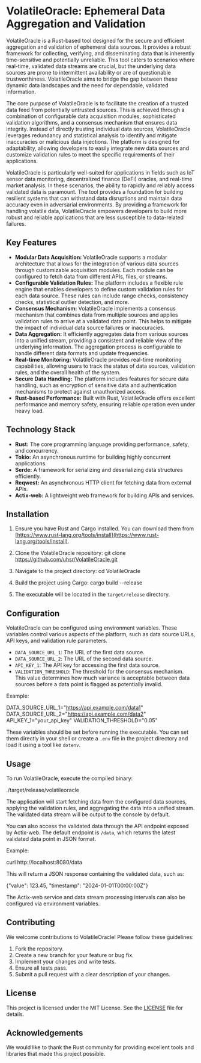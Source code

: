 # VolatileOracle: Ephemeral Data Aggregation and Validation

VolatileOracle is a Rust-based tool designed for the secure and efficient aggregation and validation of ephemeral data sources. It provides a robust framework for collecting, verifying, and disseminating data that is inherently time-sensitive and potentially unreliable. This tool caters to scenarios where real-time, validated data streams are crucial, but the underlying data sources are prone to intermittent availability or are of questionable trustworthiness. VolatileOracle aims to bridge the gap between these dynamic data landscapes and the need for dependable, validated information.

The core purpose of VolatileOracle is to facilitate the creation of a trusted data feed from potentially untrusted sources. This is achieved through a combination of configurable data acquisition modules, sophisticated validation algorithms, and a consensus mechanism that ensures data integrity. Instead of directly trusting individual data sources, VolatileOracle leverages redundancy and statistical analysis to identify and mitigate inaccuracies or malicious data injections. The platform is designed for adaptability, allowing developers to easily integrate new data sources and customize validation rules to meet the specific requirements of their applications.

VolatileOracle is particularly well-suited for applications in fields such as IoT sensor data monitoring, decentralized finance (DeFi) oracles, and real-time market analysis. In these scenarios, the ability to rapidly and reliably access validated data is paramount. The tool provides a foundation for building resilient systems that can withstand data disruptions and maintain data accuracy even in adversarial environments. By providing a framework for handling volatile data, VolatileOracle empowers developers to build more robust and reliable applications that are less susceptible to data-related failures.

## Key Features

*   **Modular Data Acquisition:** VolatileOracle supports a modular architecture that allows for the integration of various data sources through customizable acquisition modules. Each module can be configured to fetch data from different APIs, files, or streams.
*   **Configurable Validation Rules:** The platform includes a flexible rule engine that enables developers to define custom validation rules for each data source. These rules can include range checks, consistency checks, statistical outlier detection, and more.
*   **Consensus Mechanism:** VolatileOracle implements a consensus mechanism that combines data from multiple sources and applies validation rules to arrive at a validated data point. This helps to mitigate the impact of individual data source failures or inaccuracies.
*   **Data Aggregation:** It efficiently aggregates data from various sources into a unified stream, providing a consistent and reliable view of the underlying information. The aggregation process is configurable to handle different data formats and update frequencies.
*   **Real-time Monitoring:** VolatileOracle provides real-time monitoring capabilities, allowing users to track the status of data sources, validation rules, and the overall health of the system.
*   **Secure Data Handling:** The platform includes features for secure data handling, such as encryption of sensitive data and authentication mechanisms to protect against unauthorized access.
*   **Rust-based Performance:** Built with Rust, VolatileOracle offers excellent performance and memory safety, ensuring reliable operation even under heavy load.

## Technology Stack

*   **Rust:** The core programming language providing performance, safety, and concurrency.
*   **Tokio:** An asynchronous runtime for building highly concurrent applications.
*   **Serde:** A framework for serializing and deserializing data structures efficiently.
*   **Reqwest:** An asynchronous HTTP client for fetching data from external APIs.
*   **Actix-web:** A lightweight web framework for building APIs and services.

## Installation

1.  Ensure you have Rust and Cargo installed. You can download them from [https://www.rust-lang.org/tools/install](https://www.rust-lang.org/tools/install).

2.  Clone the VolatileOracle repository:
    git clone https://github.com/uhsr/VolatileOracle.git

3.  Navigate to the project directory:
    cd VolatileOracle

4.  Build the project using Cargo:
    cargo build --release

5.  The executable will be located in the `target/release` directory.

## Configuration

VolatileOracle can be configured using environment variables. These variables control various aspects of the platform, such as data source URLs, API keys, and validation rule parameters.

*   `DATA_SOURCE_URL_1`: The URL of the first data source.
*   `DATA_SOURCE_URL_2`: The URL of the second data source.
*   `API_KEY_1`: The API key for accessing the first data source.
*   `VALIDATION_THRESHOLD`: The threshold for the consensus mechanism. This value determines how much variance is acceptable between data sources before a data point is flagged as potentially invalid.

Example:

DATA_SOURCE_URL_1="https://api.example.com/data1"
DATA_SOURCE_URL_2="https://api.example.com/data2"
API_KEY_1="your_api_key"
VALIDATION_THRESHOLD="0.05"

These variables should be set before running the executable. You can set them directly in your shell or create a `.env` file in the project directory and load it using a tool like `dotenv`.

## Usage

To run VolatileOracle, execute the compiled binary:

./target/release/volatileoracle

The application will start fetching data from the configured data sources, applying the validation rules, and aggregating the data into a unified stream. The validated data stream will be output to the console by default.

You can also access the validated data through the API endpoint exposed by Actix-web. The default endpoint is `/data`, which returns the latest validated data point in JSON format.

Example:

curl http://localhost:8080/data

This will return a JSON response containing the validated data, such as:

{"value": 123.45, "timestamp": "2024-01-01T00:00:00Z"}

The Actix-web service and data stream processing intervals can also be configured via environment variables.

## Contributing

We welcome contributions to VolatileOracle! Please follow these guidelines:

1.  Fork the repository.
2.  Create a new branch for your feature or bug fix.
3.  Implement your changes and write tests.
4.  Ensure all tests pass.
5.  Submit a pull request with a clear description of your changes.

## License

This project is licensed under the MIT License. See the [LICENSE](https://github.com/uhsr/VolatileOracle/blob/main/LICENSE) file for details.

## Acknowledgements

We would like to thank the Rust community for providing excellent tools and libraries that made this project possible.